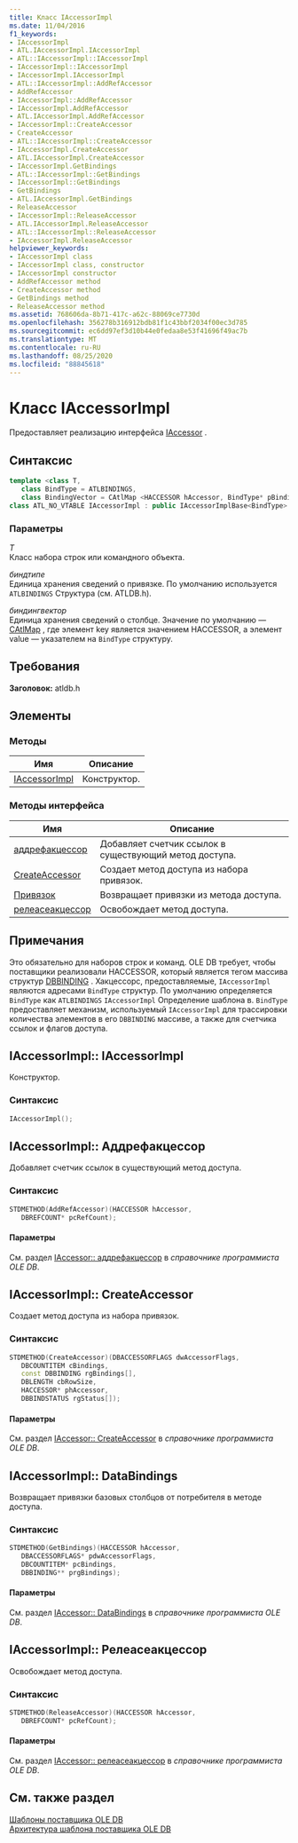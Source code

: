 ```yaml
---
title: Класс IAccessorImpl
ms.date: 11/04/2016
f1_keywords:
- IAccessorImpl
- ATL.IAccessorImpl.IAccessorImpl
- ATL::IAccessorImpl::IAccessorImpl
- IAccessorImpl::IAccessorImpl
- IAccessorImpl.IAccessorImpl
- ATL::IAccessorImpl::AddRefAccessor
- AddRefAccessor
- IAccessorImpl::AddRefAccessor
- IAccessorImpl.AddRefAccessor
- ATL.IAccessorImpl.AddRefAccessor
- IAccessorImpl::CreateAccessor
- CreateAccessor
- ATL::IAccessorImpl::CreateAccessor
- IAccessorImpl.CreateAccessor
- ATL.IAccessorImpl.CreateAccessor
- IAccessorImpl.GetBindings
- ATL::IAccessorImpl::GetBindings
- IAccessorImpl::GetBindings
- GetBindings
- ATL.IAccessorImpl.GetBindings
- ReleaseAccessor
- IAccessorImpl::ReleaseAccessor
- ATL.IAccessorImpl.ReleaseAccessor
- ATL::IAccessorImpl::ReleaseAccessor
- IAccessorImpl.ReleaseAccessor
helpviewer_keywords:
- IAccessorImpl class
- IAccessorImpl class, constructor
- IAccessorImpl constructor
- AddRefAccessor method
- CreateAccessor method
- GetBindings method
- ReleaseAccessor method
ms.assetid: 768606da-8b71-417c-a62c-88069ce7730d
ms.openlocfilehash: 356278b316912bdb81f1c43bbf2034f00ec3d785
ms.sourcegitcommit: ec6dd97ef3d10b44e0fedaa8e53f41696f49ac7b
ms.translationtype: MT
ms.contentlocale: ru-RU
ms.lasthandoff: 08/25/2020
ms.locfileid: "88845618"
---
```

# <a name="iaccessorimpl-class"></a>Класс IAccessorImpl

Предоставляет реализацию интерфейса [IAccessor](/previous-versions/windows/desktop/ms719672(v=vs.85)) .

## <a name="syntax"></a>Синтаксис

```cpp
template <class T,
   class BindType = ATLBINDINGS,
   class BindingVector = CAtlMap <HACCESSOR hAccessor, BindType* pBindingsStructure>>
class ATL_NO_VTABLE IAccessorImpl : public IAccessorImplBase<BindType>
```

### <a name="parameters"></a>Параметры

*T*<br/>
Класс набора строк или командного объекта.

*биндтипе*<br/>
Единица хранения сведений о привязке. По умолчанию используется `ATLBINDINGS` Структура (см. ATLDB.h).

*биндингвектор*<br/>
Единица хранения сведений о столбце. Значение по умолчанию — [CAtlMap](../../atl/reference/catlmap-class.md) , где элемент key является значением HACCESSOR, а элемент value — указателем на `BindType` структуру.

## <a name="requirements"></a>Требования

**Заголовок:** atldb.h

## <a name="members"></a>Элементы

### <a name="methods"></a>Методы

| Имя | Описание |
|-|-|
|[IAccessorImpl](#iaccessorimpl)|Конструктор.|

### <a name="interface-methods"></a>Методы интерфейса

| Имя | Описание |
|-|-|
|[аддрефакцессор](#addrefaccessor)|Добавляет счетчик ссылок в существующий метод доступа.|
|[CreateAccessor](#createaccessor)|Создает метод доступа из набора привязок.|
|[Привязок](#getbindings)|Возвращает привязки из метода доступа.|
|[релеасеакцессор](#releaseaccessor)|Освобождает метод доступа.|

## <a name="remarks"></a>Примечания

Это обязательно для наборов строк и команд. OLE DB требует, чтобы поставщики реализовали HACCESSOR, который является тегом массива структур [DBBINDING](/previous-versions/windows/desktop/ms716845(v=vs.85)) . Хакцессорс, предоставляемые, `IAccessorImpl` являются адресами `BindType` структур. По умолчанию определяется `BindType` как `ATLBINDINGS` `IAccessorImpl` Определение шаблона в. `BindType` предоставляет механизм, используемый `IAccessorImpl` для трассировки количества элементов в его `DBBINDING` массиве, а также для счетчика ссылок и флагов доступа.

## <a name="iaccessorimpliaccessorimpl"></a><a name="iaccessorimpl"></a> IAccessorImpl:: IAccessorImpl

Конструктор.

### <a name="syntax"></a>Синтаксис

```cpp
IAccessorImpl();
```

## <a name="iaccessorimpladdrefaccessor"></a><a name="addrefaccessor"></a> IAccessorImpl:: Аддрефакцессор

Добавляет счетчик ссылок в существующий метод доступа.

### <a name="syntax"></a>Синтаксис

```cpp
STDMETHOD(AddRefAccessor)(HACCESSOR hAccessor,
   DBREFCOUNT* pcRefCount);
```

#### <a name="parameters"></a>Параметры

См. раздел [IAccessor:: аддрефакцессор](/previous-versions/windows/desktop/ms714978(v=vs.85)) в *справочнике программиста OLE DB*.

## <a name="iaccessorimplcreateaccessor"></a><a name="createaccessor"></a> IAccessorImpl:: CreateAccessor

Создает метод доступа из набора привязок.

### <a name="syntax"></a>Синтаксис

```cpp
STDMETHOD(CreateAccessor)(DBACCESSORFLAGS dwAccessorFlags,
   DBCOUNTITEM cBindings,
   const DBBINDING rgBindings[],
   DBLENGTH cbRowSize,
   HACCESSOR* phAccessor,
   DBBINDSTATUS rgStatus[]);
```

#### <a name="parameters"></a>Параметры

См. раздел [IAccessor:: CreateAccessor](/previous-versions/windows/desktop/ms720969(v=vs.85)) в *справочнике программиста OLE DB*.

## <a name="iaccessorimplgetbindings"></a><a name="getbindings"></a> IAccessorImpl:: DataBindings

Возвращает привязки базовых столбцов от потребителя в методе доступа.

### <a name="syntax"></a>Синтаксис

```cpp
STDMETHOD(GetBindings)(HACCESSOR hAccessor,
   DBACCESSORFLAGS* pdwAccessorFlags,
   DBCOUNTITEM* pcBindings,
   DBBINDING** prgBindings);
```

#### <a name="parameters"></a>Параметры

См. раздел [IAccessor:: DataBindings](/previous-versions/windows/desktop/ms721253(v=vs.85)) в *справочнике программиста OLE DB*.

## <a name="iaccessorimplreleaseaccessor"></a><a name="releaseaccessor"></a> IAccessorImpl:: Релеасеакцессор

Освобождает метод доступа.

### <a name="syntax"></a>Синтаксис

```cpp
STDMETHOD(ReleaseAccessor)(HACCESSOR hAccessor,
   DBREFCOUNT* pcRefCount);
```

#### <a name="parameters"></a>Параметры

См. раздел [IAccessor:: релеасеакцессор](/previous-versions/windows/desktop/ms719717(v=vs.85)) в *справочнике программиста OLE DB*.

## <a name="see-also"></a>См. также раздел

[Шаблоны поставщика OLE DB](../../data/oledb/ole-db-provider-templates-cpp.md)<br/>
[Архитектура шаблона поставщика OLE DB](../../data/oledb/ole-db-provider-template-architecture.md)
